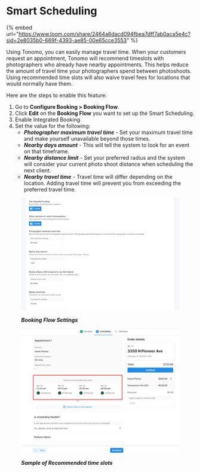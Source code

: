 # Smart Scheduling

{% embed url="https://www.loom.com/share/2464a6dacd094fbea7dff7ab0aca5e4c?sid=2e8035b0-669f-4393-ae85-00e65cce3553" %}

Using Tonomo, you can easily manage travel time. When your customers request an appointment, Tonomo will recommend timeslots with photographers who already have nearby appointments. This helps reduce the amount of travel time your photographers spend between photoshoots. Using recommended time slots will also waive travel fees for locations that would normally have them.

Here are the steps to enable this feature:

1. Go to **Configure Booking > Booking Flow**.&#x20;
2. Click **Edit** on the **Booking Flow** you want to set up the Smart Scheduling.
3. Enable Integrated Booking
4. Set the value for the following:
   * _**Photographer maximum travel time**_ - Set your maximum travel time and make yourself unavailable beyond those times.
   * _**Nearby days amount**_ - This will tell the system to look for an event on that timeframe.
   * _**Nearby distance limit**_ - Set your preferred radius and the system will consider your current photo shoot distance when scheduling the next client.
   * _**Nearby travel time**_ - Travel time will differ depending on the location. Adding travel time will prevent you from exceeding the preferred travel time.

<figure><img src="../.gitbook/assets/smart-scheduling2.png" alt=""><figcaption><p><em><strong>Booking Flow Settings</strong></em></p></figcaption></figure>

<figure><img src="../.gitbook/assets/recommended-timeslots.png" alt=""><figcaption><p><em><strong>Sample of Recommended time slots</strong></em></p></figcaption></figure>
